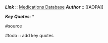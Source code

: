 ***Link***      :: [Medications Database](https://www.aopa.org/go-fly/medical-resources/medications-database)
***Author*** :: [[AOPA]]

***Key Quotes***:
* 

#source

#todo :: add key quotes